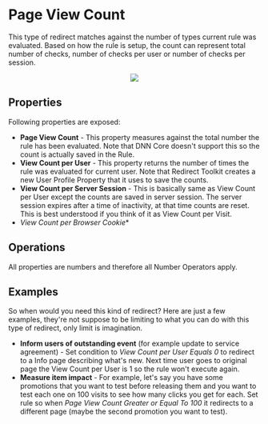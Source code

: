 # Page View Count

This type of redirect matches against the number of types current rule was evaluated. Based on how the rule is setup, the count can represent total number of checks, number of checks per user or number of checks per session.

<div style="text-align:center">

![](\../assets/redirect-by-view-count.png)

</div>

## Properties

Following properties are exposed:

* **Page View Count** - This property measures against the total number the rule has been evaluated. Note that DNN Core doesn't support this so the count is actually saved in the Rule.
* **View Count per User** - This property returns the number of times the rule was evaluated for current user. Note that Redirect Toolkit creates a new User Profile Property that it uses to save the counts.
* **View Count per Server Session** - This is basically same as View Count per User except the counts are saved in server session. The server session expires after a time of inactivity, at that time counts are reset. This is best understood if you think of it as View Count per Visit.
* *View Count per Browser Cookie**

## Operations

All properties are numbers and therefore all Number Operators apply.

## Examples

So when would you need this kind of redirect?
Here are just a few examples, they're not suppose to be limiting to what you can do with this type of redirect, only limit is imagination.

* **Inform users of outstanding event** (for example update to service agreement) - Set condition to *View Count per User Equals 0* to redirect to a Info page describing what's new. Next time user goes to original page the View Count per User is 1 so the rule won't execute again.
* **Measure item impact** - For example, let's say you have some promotions that you want to test before releasing them and you want to test each one on 100 visits to see how many clicks you get for each. Set rule so when *Page View Count Greater or Equal To 100* it redirects to a different page (maybe the second promotion you want to test).